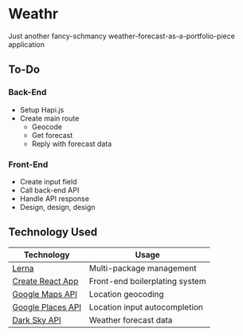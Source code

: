 # Weathr
Just another fancy-schmancy weather-forecast-as-a-portfolio-piece application

## To-Do
### Back-End
* Setup Hapi.js
* Create main route
  * Geocode
  * Get forecast
  * Reply with forecast data

### Front-End
* Create input field
* Call back-end API
* Handle API response
* Design, design, design

## Technology Used
Technology | Usage
--- | ---
[Lerna][lerna] | Multi-package management
[Create React App][create-react-app] | Front-end boilerplating system
[Google Maps API][google-maps-api] | Location geocoding
[Google Places API][google-places-api] | Location input autocompletion
[Dark Sky API][dark-sky-api] | Weather forecast data

[lerna]: https://lernajs.io/
[create-react-app]: https://github.com/facebookincubator/create-react-app
[google-maps-api]: https://developers.google.com/maps/
[google-places-api]: https://developers.google.com/places/
[dark-sky-api]: https://darksky.net/dev

